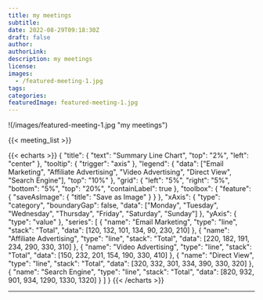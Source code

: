 ```yaml
---
title: my meetings
subtitle:
date: 2022-08-29T09:18:30Z
draft: false
author:
authorLink:
description: my meetings
license:
images:
  - /featured-meeting-1.jpg
tags:
categories:
featuredImage: featured-meeting-1.jpg
---
```

\!(/images/featured-meeting-1.jpg "my meetings")

{{< meeting_list >}}

{{< echarts >}} \{ "title": \{ "text": "Summary Line Chart", "top": "2%", "left": "center" \}, "tooltip": \{ "trigger": "axis" \}, "legend": \{ "data": \["Email Marketing", "Affiliate Advertising", "Video Advertising", "Direct View", "Search Engine"\], "top": "10%" \}, "grid": \{ "left": "5%", "right": "5%", "bottom": "5%", "top": "20%", "containLabel": true \}, "toolbox": \{ "feature": \{ "saveAsImage": \{ "title": "Save as Image" \} \} \}, "xAxis": \{ "type": "category", "boundaryGap": false, "data": \["Monday", "Tuesday", "Wednesday", "Thursday", "Friday", "Saturday", "Sunday"\] \}, "yAxis": \{ "type": "value" \}, "series": \[ \{ "name": "Email Marketing", "type": "line", "stack": "Total", "data": \[120, 132, 101, 134, 90, 230, 210\] \}, \{ "name": "Affiliate Advertising", "type": "line", "stack": "Total", "data": \[220, 182, 191, 234, 290, 330, 310\] \}, \{ "name": "Video Advertising", "type": "line", "stack": "Total", "data": \[150, 232, 201, 154, 190, 330, 410\] \}, \{ "name": "Direct View", "type": "line", "stack": "Total", "data": \[320, 332, 301, 334, 390, 330, 320\] \}, \{ "name": "Search Engine", "type": "line", "stack": "Total", "data": \[820, 932, 901, 934, 1290, 1330, 1320\] \} \] \} {{< /echarts >}}

---